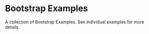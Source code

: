 # Bootstrap Examples

A collection of Bootstrap Examples. See individual examples for more details.
